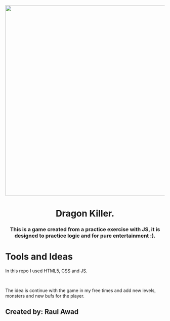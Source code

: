 
<div id="header" align="center">
   <img src="https://w0.peakpx.com/wallpaper/921/922/HD-wallpaper-video-game-elden-ring-dragon.jpg" width="600"/>
    <h1>Dragon Killer.</h1>
    <h3>This is a game created from a practice exercise with JS, it is designed to practice logic and for pure entertainment :).</h3>
</div>

<div>
   <h1>Tools and Ideas</h1>
  <p>In this repo I used HTML5, CSS and JS.</p>
  <br>
  <p>The idea is continue with the game in my free times and add new levels, monsters and new bufs for the player.</p>
</div>

<footer>
  <h2>Created by: Raul Awad</h2>
</footer>

